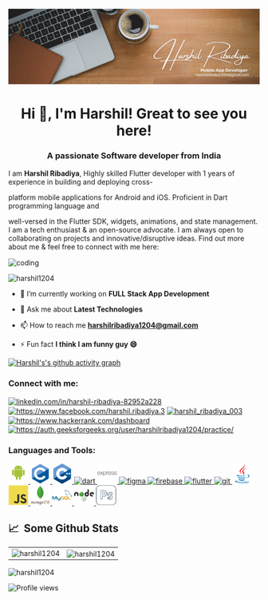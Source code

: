 ![logo](https://github.com/harshil1204/harshil1204/blob/main/Brown%20Wood%20Minimalist%20Profile%20LinkedIn%20Banner.png)

<h1 align="center">Hi 👋, I'm Harshil! Great to see you here!</h1>
<h3 align="center">A passionate Software developer from India</h3>

I am <b>Harshil Ribadiya</b>, Highly skilled Flutter developer with 1 years of experience in building and deploying cross-

platform mobile applications for Android and iOS. Proficient in Dart programming language and

well-versed in the Flutter SDK, widgets, animations, and state management. I am a tech enthusiast & an open-source advocate. I am always open to collaborating on projects and innovative/disruptive ideas. Find out more about me & feel free to connect with me here:<br/>


<img align="center" alt="coding" width="300" src="https://user-images.githubusercontent.com/55389276/140866485-8fb1c876-9a8f-4d6a-98dc-08c4981eaf70.gif">

<p align="left"> <img src="https://komarev.com/ghpvc/?username=harshil1204&label=Profile%20views&color=0e75b6&style=flat" alt="harshil1204" /> </p>

- 🔭 I’m currently working on **FULL Stack App Development**

- 💬 Ask me about **Latest Technologies**

- 📫 How to reach me **harshilribadiya1204@gmail.com**

- ⚡ Fun fact **I think I am funny guy 😄**

[![Harshil's's github activity graph](https://github-readme-activity-graph.vercel.app/graph?username=harshil1204&theme=react-dark)](https://github.com/harshil1204)


<h3 align="left">Connect with me:</h3>
<p align="left">
<a href="https://linkedin.com/in/linkedin.com/in/harshil-ribadiya-82952a228" target="blank"><img align="center" src="https://raw.githubusercontent.com/rahuldkjain/github-profile-readme-generator/master/src/images/icons/Social/linked-in-alt.svg" alt="linkedin.com/in/harshil-ribadiya-82952a228" height="30" width="40" /></a>
<a href="https://fb.com/https://www.facebook.com/harshil.ribadiya.3" target="blank"><img align="center" src="https://raw.githubusercontent.com/rahuldkjain/github-profile-readme-generator/master/src/images/icons/Social/facebook.svg" alt="https://www.facebook.com/harshil.ribadiya.3" height="30" width="40" /></a>
<a href="https://instagram.com/harshil_ribadiya_003" target="blank"><img align="center" src="https://raw.githubusercontent.com/rahuldkjain/github-profile-readme-generator/master/src/images/icons/Social/instagram.svg" alt="harshil_ribadiya_003" height="30" width="40" /></a>
<a href="https://www.hackerearth.com/https://www.hackerrank.com/dashboard" target="blank"><img align="center" src="https://raw.githubusercontent.com/rahuldkjain/github-profile-readme-generator/master/src/images/icons/Social/hackerearth.svg" alt="https://www.hackerrank.com/dashboard" height="30" width="40" /></a>
<a href="https://auth.geeksforgeeks.org/user/https://auth.geeksforgeeks.org/user/harshilribadiya1204/practice/" target="blank"><img align="center" src="https://raw.githubusercontent.com/rahuldkjain/github-profile-readme-generator/master/src/images/icons/Social/geeks-for-geeks.svg" alt="https://auth.geeksforgeeks.org/user/harshilribadiya1204/practice/" height="30" width="40" /></a>
</p>

<h3 align="left">Languages and Tools:</h3>
<p align="left"> <a href="https://developer.android.com" target="_blank" rel="noreferrer"> <img src="https://raw.githubusercontent.com/devicons/devicon/master/icons/android/android-original-wordmark.svg" alt="android" width="40" height="40"/> </a> <a href="https://www.cprogramming.com/" target="_blank" rel="noreferrer"> <img src="https://raw.githubusercontent.com/devicons/devicon/master/icons/c/c-original.svg" alt="c" width="40" height="40"/> </a> <a href="https://www.w3schools.com/cpp/" target="_blank" rel="noreferrer"> <img src="https://raw.githubusercontent.com/devicons/devicon/master/icons/cplusplus/cplusplus-original.svg" alt="cplusplus" width="40" height="40"/> </a> <a href="https://dart.dev" target="_blank" rel="noreferrer"> <img src="https://www.vectorlogo.zone/logos/dartlang/dartlang-icon.svg" alt="dart" width="40" height="40"/> </a> <a href="https://expressjs.com" target="_blank" rel="noreferrer"> <img src="https://raw.githubusercontent.com/devicons/devicon/master/icons/express/express-original-wordmark.svg" alt="express" width="40" height="40"/> </a> <a href="https://www.figma.com/" target="_blank" rel="noreferrer"> <img src="https://www.vectorlogo.zone/logos/figma/figma-icon.svg" alt="figma" width="40" height="40"/> </a> <a href="https://firebase.google.com/" target="_blank" rel="noreferrer"> <img src="https://www.vectorlogo.zone/logos/firebase/firebase-icon.svg" alt="firebase" width="40" height="40"/> </a> <a href="https://flutter.dev" target="_blank" rel="noreferrer"> <img src="https://www.vectorlogo.zone/logos/flutterio/flutterio-icon.svg" alt="flutter" width="40" height="40"/> </a> <a href="https://git-scm.com/" target="_blank" rel="noreferrer"> <img src="https://www.vectorlogo.zone/logos/git-scm/git-scm-icon.svg" alt="git" width="40" height="40"/> </a> <a href="https://www.java.com" target="_blank" rel="noreferrer"> <img src="https://raw.githubusercontent.com/devicons/devicon/master/icons/java/java-original.svg" alt="java" width="40" height="40"/> </a> <a href="https://developer.mozilla.org/en-US/docs/Web/JavaScript" target="_blank" rel="noreferrer"> <img src="https://raw.githubusercontent.com/devicons/devicon/master/icons/javascript/javascript-original.svg" alt="javascript" width="40" height="40"/> </a> <a href="https://www.mongodb.com/" target="_blank" rel="noreferrer"> <img src="https://raw.githubusercontent.com/devicons/devicon/master/icons/mongodb/mongodb-original-wordmark.svg" alt="mongodb" width="40" height="40"/> </a> <a href="https://www.mysql.com/" target="_blank" rel="noreferrer"> <img src="https://raw.githubusercontent.com/devicons/devicon/master/icons/mysql/mysql-original-wordmark.svg" alt="mysql" width="40" height="40"/> </a> <a href="https://nodejs.org" target="_blank" rel="noreferrer"> <img src="https://raw.githubusercontent.com/devicons/devicon/master/icons/nodejs/nodejs-original-wordmark.svg" alt="nodejs" width="40" height="40"/> </a> <a href="https://www.photoshop.com/en" target="_blank" rel="noreferrer"> <img src="https://raw.githubusercontent.com/devicons/devicon/master/icons/photoshop/photoshop-line.svg" alt="photoshop" width="40" height="40"/> </a> </p>




## 📈 &nbsp;Some Github Stats ##

<table>
<tr>
<td>
<img align="left" src="https://github-readme-stats.vercel.app/api/top-langs?username=harshil1204&show_icons=true&locale=en&layout=compact" alt="harshil1204" />
<td><img align="center" src="https://github-readme-stats.vercel.app/api?username=harshil1204&show_icons=true&locale=en" alt="harshil1204" />
</td>
</tr>
</table>

<p><img align="center" src="https://github-readme-streak-stats.herokuapp.com/?user=harshil1204&" alt="harshil1204" /></p>

![Profile views](https://komarev.com/ghpvc/?username=harshil1204&style=flat-square&color=blue)
